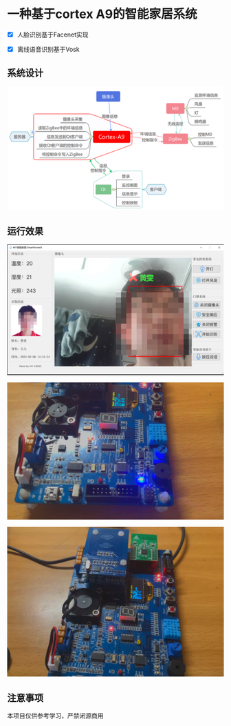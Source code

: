 # 一种基于cortex A9的智能家居系统

- [x] 人脸识别基于Facenet实现

- [x] 离线语音识别基于Vosk

## 系统设计

![image-20240205154423452](README/image-20240205154423452.png)

## 运行效果

![效果1](README/效果1.png)

![效果2](README/效果2.png)

![效果3](README/效果3.png)

## 注意事项

本项目仅供参考学习，严禁闭源商用